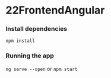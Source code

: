 # 22FrontendAngular

### Install dependencies
```npm install```

### Running the app
```ng serve --open``` or ```npm start```